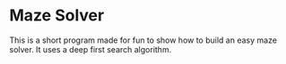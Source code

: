 # Maze Solver

This is a short program made for fun to show how to build an easy maze solver.
It uses a deep first search algorithm.
